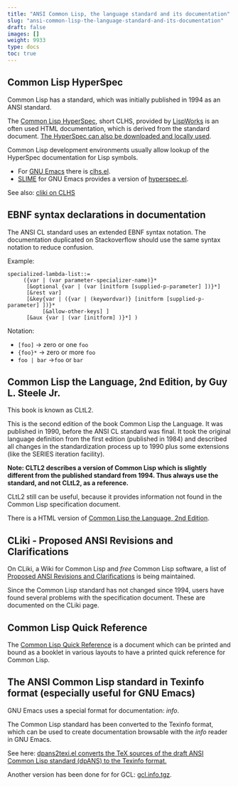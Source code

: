 ```yaml
---
title: "ANSI Common Lisp, the language standard and its documentation"
slug: "ansi-common-lisp-the-language-standard-and-its-documentation"
draft: false
images: []
weight: 9933
type: docs
toc: true
---
```


## Common Lisp HyperSpec
Common Lisp has a standard, which was initially published in 1994 as an ANSI standard.

The [Common Lisp HyperSpec][1], short CLHS, provided by [LispWorks][2] is an often used HTML documentation, which is derived from the standard document. [The HyperSpec can also be downloaded and locally used][3].

Common Lisp development environments usually allow lookup of the HyperSpec documentation for Lisp symbols.

* For [GNU Emacs][4] there is [clhs.el][5].
* [SLIME][6] for GNU Emacs provides a version of [hyperspec.el][7].

See also: [cliki on CLHS][8]


  [1]: http://www.lispworks.com/documentation/HyperSpec/Front/
  [2]: http://www.lispworks.com/
  [3]: http://www.lispworks.com/documentation/common-lisp.html
  [4]: https://www.gnu.org/software/emacs/
  [5]: https://sourceforge.net/p/clisp/clisp/ci/default/tree/emacs/clhs.el
  [6]: https://common-lisp.net/project/slime/
  [7]: https://github.com/slime/slime/blob/master/lib/hyperspec.el
  [8]: http://cliki.net/CLHS

## EBNF syntax declarations in documentation
The ANSI CL standard uses an extended EBNF syntax notation. The documentation duplicated on Stackoverflow should use the same syntax notation to reduce confusion.

Example:

    specialized-lambda-list::=
         ({var | (var parameter-specializer-name)}* 
          [&optional {var | (var [initform [supplied-p-parameter] ])}*] 
          [&rest var] 
          [&key{var | ({var | (keywordvar)} [initform [supplied-p-parameter] ])}*
               [&allow-other-keys] ] 
          [&aux {var | (var [initform] )}*] ) 

Notation:
* `[foo]` -> zero or one `foo`
* `{foo}*` -> zero or more `foo`
* `foo | bar` ->`foo` or `bar`


## Common Lisp the Language, 2nd Edition, by Guy L. Steele Jr.
This book is known as CLtL2.

This is the second edition of the book Common Lisp the Language. It was published in 1990, before the ANSI CL standard was final. It took the original language definition from the first edition (published in 1984) and described all changes in the standardization process up to 1990 plus some extensions (like the SERIES iteration facility).

**Note: CLTL2 describes a version of Common Lisp which is slightly different from the published standard from 1994. Thus always use the standard, and not CLtL2, as a reference.**

CLtL2 still can be useful, because it provides information not found in the Common Lisp specification document.

There is a HTML version of [Common Lisp the Language, 2nd Edition][1].


  [1]: http://www.cs.cmu.edu/afs/cs.cmu.edu/project/ai-repository/ai/html/cltl/cltl2.html

## CLiki - Proposed ANSI Revisions and Clarifications
On CLiki, a Wiki for Common Lisp and *free* Common Lisp software, a list of [Proposed ANSI Revisions and Clarifications][1] is being maintained.

Since the Common Lisp standard has not changed since 1994, users have found several problems with the specification document. These are documented on the CLiki page.

  [1]: http://www.cliki.net/Proposed%20ANSI%20Revisions%20and%20Clarifications

## Common Lisp Quick Reference
The [Common Lisp Quick Reference][1] is a document which can be printed and bound as a booklet in various layouts to have a printed quick reference for Common Lisp.


  [1]: http://clqr.boundp.org

## The ANSI Common Lisp standard in Texinfo format (especially useful for GNU Emacs)
GNU Emacs uses a special format for documentation: *info*.

The Common Lisp standard has been converted to the Texinfo format, which can be used to create documentation browsable with the *info* reader in GNU Emacs.

See here: [dpans2texi.el converts the TeX sources of the draft ANSI Common Lisp standard (dpANS) to the Texinfo format.][1]

Another version has been done for for GCL: [gcl.info.tgz][2].


  [1]: https://github.com/RobBlackwell/dpans2texi
  [2]: ftp://ftp.gnu.org/pub/gnu/gcl/gcl.info.tgz

